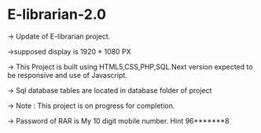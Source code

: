 # E-librarian-2.0

-> Update of E-librarian project.

->supposed display is 1920 * 1080 PX 

-> This Project is built using HTML5,CSS,PHP,SQL.Next version expected to be responsive and use of Javascript. 

-> Sql database tables are located in database folder of project

-> Note : This project is on progress for completion.

-> Password of RAR is My 10 digit mobile number. Hint 96*******8
